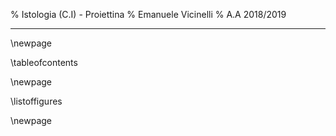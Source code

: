 % Istologia (C.I) - Proiettina
% Emanuele Vicinelli
% A.A 2018/2019

***

\newpage

\tableofcontents

\newpage

\listoffigures

\newpage
